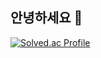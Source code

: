 ## 안녕하세요 👋
[![Solved.ac Profile](http://mazassumnida.wtf/api/v2/generate_badge?boj=hj9671)](https://solved.ac/hj9671/)
<!--
**qhtneo/qhtneo** is a ✨ _special_ ✨ repository because its `README.md` (this file) appears on your GitHub profile.

Here are some ideas to get you started:

- 🔭 I’m currently working on ...
- 🌱 I’m currently learning ...
- 👯 I’m looking to collaborate on ...
- 🤔 I’m looking for help with ...
- 💬 Ask me about ...
- 📫 How to reach me: ...
- 😄 Pronouns: ...
- ⚡ Fun fact: ...
-->
